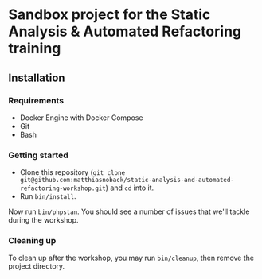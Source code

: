 # Sandbox project for the Static Analysis & Automated Refactoring training

## Installation

### Requirements

- Docker Engine with Docker Compose
- Git
- Bash

### Getting started

- Clone this repository (`git clone git@github.com:matthiasnoback/static-analysis-and-automated-refactoring-workshop.git`) and `cd` into it.
- Run `bin/install`.

Now run `bin/phpstan`. You should see a number of issues that we'll tackle during the workshop.

### Cleaning up

To clean up after the workshop, you may run `bin/cleanup`, then remove the project directory.
